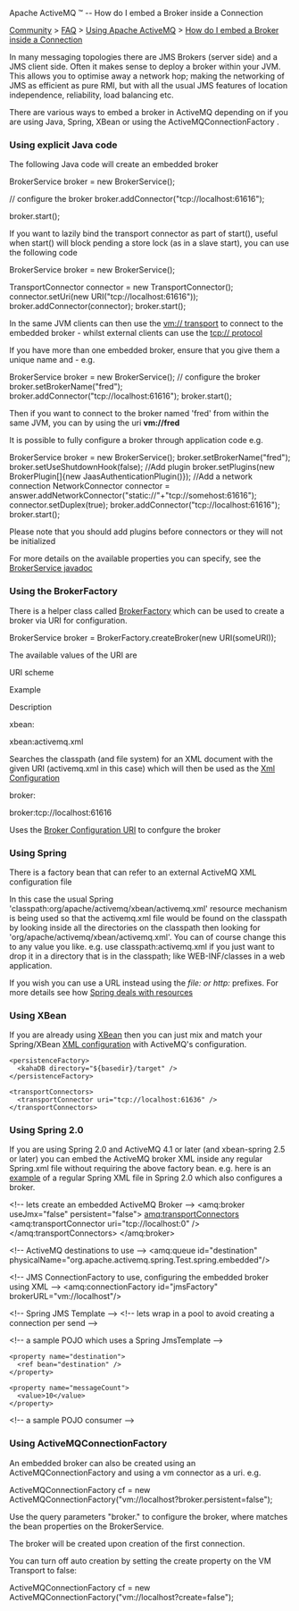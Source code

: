 Apache ActiveMQ ™ -- How do I embed a Broker inside a Connection 

[Community](community.html) > [FAQ](faq.html) > [Using Apache ActiveMQ](using-apache-activemq.html) > [How do I embed a Broker inside a Connection](how-do-i-embed-a-broker-inside-a-connection.html)


In many messaging topologies there are JMS Brokers (server side) and a JMS client side. Often it makes sense to deploy a broker within your JVM. This allows you to optimise away a network hop; making the networking of JMS as efficient as pure RMI, but with all the usual JMS features of location independence, reliability, load balancing etc.

There are various ways to embed a broker in ActiveMQ depending on if you are using Java, Spring, XBean or using the ActiveMQConnectionFactory .

### Using explicit Java code

The following Java code will create an embedded broker

BrokerService broker = new BrokerService();

// configure the broker
broker.addConnector("tcp://localhost:61616");

broker.start();

If you want to lazily bind the transport connector as part of start(), useful when start() will block pending a store lock (as in a slave start), you can use the following code

BrokerService broker = new BrokerService();

TransportConnector connector = new TransportConnector();
connector.setUri(new URI("tcp://localhost:61616"));
broker.addConnector(connector);
broker.start();

In the same JVM clients can then use the [vm:// transport](vm-transport-reference.html) to connect to the embedded broker - whilst external clients can use the [tcp:// protocol](tcp-transport-reference.html)

If you have more than one embedded broker, ensure that you give them a unique name and - e.g.

BrokerService broker = new BrokerService();
// configure the broker
broker.setBrokerName("fred");
broker.addConnector("tcp://localhost:61616");
broker.start();

Then if you want to connect to the broker named 'fred' from within the same JVM, you can by using the uri **vm://fred**

It is possible to fully configure a broker through application code e.g.

BrokerService broker = new BrokerService();
broker.setBrokerName("fred");
broker.setUseShutdownHook(false);
//Add plugin
broker.setPlugins(new BrokerPlugin\[\]{new JaasAuthenticationPlugin()});
//Add a network connection
NetworkConnector connector = answer.addNetworkConnector("static://"+"tcp://somehost:61616");
connector.setDuplex(true);
broker.addConnector("tcp://localhost:61616");
broker.start();

Please note that you should add plugins before connectors or they will not be initialized

For more details on the available properties you can specify, see the [BrokerService javadoc](http://activemq.apache.org/maven/5.11.0/apidocs/org/apache/activemq/broker/BrokerService.html)

### Using the BrokerFactory

There is a helper class called [BrokerFactory](http://activemq.apache.org/maven/activemq-core/apidocs/org/apache/activemq/broker/BrokerFactory.html) which can be used to create a broker via URI for configuration.

BrokerService broker = BrokerFactory.createBroker(new URI(someURI));

The available values of the URI are

URI scheme

Example

Description

xbean:

xbean:activemq.xml

Searches the classpath (and file system) for an XML document with the given URI (activemq.xml in this case) which will then be used as the [Xml Configuration](xml-configuration.html)

broker:

broker:tcp://localhost:61616

Uses the [Broker Configuration URI](broker-configuration-uri.html) to confgure the broker

### Using Spring

There is a factory bean that can refer to an external ActiveMQ XML configuration file

<bean id="broker" class="org.apache.activemq.xbean.BrokerFactoryBean">
    <property name="config" value="classpath:org/apache/activemq/xbean/activemq.xml" />
    <property name="start" value="true" />
  </bean>

In this case the usual Spring 'classpath:org/apache/activemq/xbean/activemq.xml' resource mechanism is being used so that the activemq.xml file would be found on the classpath by looking inside all the directories on the classpath then looking for 'org/apache/activemq/xbean/activemq.xml'. You can of course change this to any value you like. e.g. use classpath:activemq.xml if you just want to drop it in a directory that is in the classpath; like WEB-INF/classes in a web application.

If you wish you can use a URL instead using the **file:* or *http:** prefixes. For more details see how [Spring deals with resources](http://static.springframework.org/spring/docs/1.2.x/reference/beans.html#context-functionality-resources)

### Using XBean

If you are already using [XBean](http://geronimo.apache.org/xbean/) then you can just mix and match your Spring/XBean [XML configuration](https://svn.apache.org/repos/asf/incubator/activemq/trunk/activemq-core/src/test/resources/org/apache/activemq/xbean/activemq.xml) with ActiveMQ's configuration.

<beans 
  xmlns="http://www.springframework.org/schema/beans" 
  xmlns:amq="http://activemq.apache.org/schema/core"
  xmlns:xsi="http://www.w3.org/2001/XMLSchema-instance"
  xsi:schemaLocation="http://www.springframework.org/schema/beans http://www.springframework.org/schema/beans/spring-beans-2.0.xsd
  http://activemq.apache.org/schema/core http://activemq.apache.org/schema/core/activemq-core.xsd">

  <bean class="org.springframework.beans.factory.config.PropertyPlaceholderConfigurer"/>

  <broker useJmx="true" xmlns="http://activemq.apache.org/schema/core">

    <persistenceFactory>
      <kahaDB directory="${basedir}/target" />
    </persistenceFactory>

    <transportConnectors>
      <transportConnector uri="tcp://localhost:61636" />
    </transportConnectors>

  </broker>
</beans>

### Using Spring 2.0

If you are using Spring 2.0 and ActiveMQ 4.1 or later (and xbean-spring 2.5 or later) you can embed the ActiveMQ broker XML inside any regular Spring.xml file without requiring the above factory bean. e.g. here is an [example](http://svn.apache.org/repos/asf/incubator/activemq/trunk/activemq-core/src/test/resources/spring-embedded-xbean.xml) of a regular Spring XML file in Spring 2.0 which also configures a broker.

<beans 
  xmlns="http://www.springframework.org/schema/beans" 
  xmlns:amq="http://activemq.apache.org/schema/core"
  xmlns:xsi="http://www.w3.org/2001/XMLSchema-instance"
  xsi:schemaLocation="http://www.springframework.org/schema/beans http://www.springframework.org/schema/beans/spring-beans-2.0.xsd
  http://activemq.apache.org/schema/core http://activemq.apache.org/schema/core/activemq-core.xsd">
  
  <!\-\-  lets create an embedded ActiveMQ Broker -->
  <amq:broker useJmx="false" persistent="false">
    <amq:transportConnectors>
      <amq:transportConnector uri="tcp://localhost:0" />
    </amq:transportConnectors>
  </amq:broker>

   <!\-\-  ActiveMQ destinations to use  -->
  <amq:queue id="destination"  physicalName="org.apache.activemq.spring.Test.spring.embedded"/>

  <!\-\- JMS ConnectionFactory to use, configuring the embedded broker using XML -->
  <amq:connectionFactory id="jmsFactory" brokerURL="vm://localhost"/>
  

  <!\-\- Spring JMS Template -->
  <bean id="myJmsTemplate" class="org.springframework.jms.core.JmsTemplate">
    <property name="connectionFactory">
      <!\-\- lets wrap in a pool to avoid creating a connection per send -->
      <bean class="org.springframework.jms.connection.SingleConnectionFactory">
        <property name="targetConnectionFactory">
          <ref local="jmsFactory" />
        </property>
      </bean>
    </property>
  </bean>

  <bean id="consumerJmsTemplate" class="org.springframework.jms.core.JmsTemplate">
    <property name="connectionFactory" ref="jmsFactory"/>
  </bean>

  <!\-\- a sample POJO which uses a Spring JmsTemplate -->
  <bean id="producer" class="org.apache.activemq.spring.SpringProducer">
    <property name="template">
      <ref bean="myJmsTemplate"></ref>
    </property>

    <property name="destination">
      <ref bean="destination" />
    </property>

    <property name="messageCount">
      <value>10</value>
    </property>
  </bean>

  <!\-\- a sample POJO consumer -->
  <bean id="consumer" class="org.apache.activemq.spring.SpringConsumer">
    <property name="template" ref="consumerJmsTemplate"/>
    <property name="destination" ref="destination"/>
  </bean>

</beans>

### Using ActiveMQConnectionFactory

An embedded broker can also be created using an ActiveMQConnectionFactory and using a vm connector as a uri. e.g.

ActiveMQConnectionFactory cf = new ActiveMQConnectionFactory("vm://localhost?broker.persistent=false");

Use the query parameters "broker.<property>" to configure the broker, where <property> matches the bean properties on the BrokerService.

The broker will be created upon creation of the first connection.

You can turn off auto creation by setting the create property on the VM Transport to false:

ActiveMQConnectionFactory cf = new ActiveMQConnectionFactory("vm://localhost?create=false");

